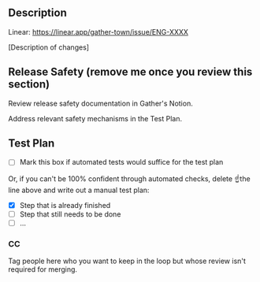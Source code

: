 ## Description

Linear: https://linear.app/gather-town/issue/ENG-XXXX

[Description of changes]

## Release Safety (remove me once you review this section)

Review release safety documentation in Gather's Notion.

Address relevant safety mechanisms in the Test Plan.

## Test Plan

- [ ] Mark this box if automated tests would suffice for the test plan

Or, if you can't be 100% confident through automated checks, delete ☝️the line above and write out a manual test plan:

- [x] Step that is already finished
- [ ] Step that still needs to be done
- [ ] ...

### CC

Tag people here who you want to keep in the loop but whose review isn't required for merging.
